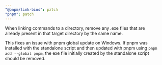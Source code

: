 ```yaml
---
"@pnpm/link-bins": patch
"pnpm": patch
---
```


When linking commands to a directory, remove any .exe files that are already present in that target directory by the same name.

This fixes an issue with pnpm global update on Windows. If pnpm was installed with the standalone script and then updated with pnpm using `pnpm add --global pnpm`, the exe file initially created by the standalone script should be removed.
